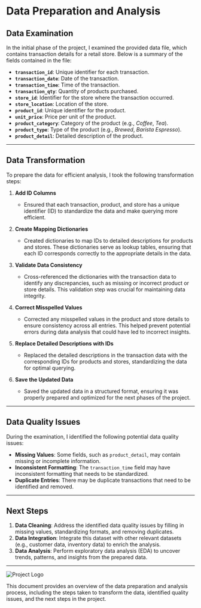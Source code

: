 # Data Preparation and Analysis

## Data Examination

In the initial phase of the project, I examined the provided data file, which contains transaction details for a retail store. Below is a summary of the fields contained in the file:

- **`transaction_id`**: Unique identifier for each transaction.
- **`transaction_date`**: Date of the transaction.
- **`transaction_time`**: Time of the transaction.
- **`transaction_qty`**: Quantity of products purchased.
- **`store_id`**: Identifier for the store where the transaction occurred.
- **`store_location`**: Location of the store.
- **`product_id`**: Unique identifier for the product.
- **`unit_price`**: Price per unit of the product.
- **`product_category`**: Category of the product (e.g., *Coffee*, *Tea*).
- **`product_type`**: Type of the product (e.g., *Brewed*, *Barista Espresso*).
- **`product_detail`**: Detailed description of the product.

---

## Data Transformation

To prepare the data for efficient analysis, I took the following transformation steps:

1. **Add ID Columns**  
   - Ensured that each transaction, product, and store has a unique identifier (ID) to standardize the data and make querying more efficient.

2. **Create Mapping Dictionaries**  
   - Created dictionaries to map IDs to detailed descriptions for products and stores. These dictionaries serve as lookup tables, ensuring that each ID corresponds correctly to the appropriate details in the data.

3. **Validate Data Consistency**  
   - Cross-referenced the dictionaries with the transaction data to identify any discrepancies, such as missing or incorrect product or store details. This validation step was crucial for maintaining data integrity.

4. **Correct Misspelled Values**  
   - Corrected any misspelled values in the product and store details to ensure consistency across all entries. This helped prevent potential errors during data analysis that could have led to incorrect insights.

5. **Replace Detailed Descriptions with IDs**  
   - Replaced the detailed descriptions in the transaction data with the corresponding IDs for products and stores, standardizing the data for optimal querying.

6. **Save the Updated Data**  
   - Saved the updated data in a structured format, ensuring it was properly prepared and optimized for the next phases of the project.

---

## Data Quality Issues

During the examination, I identified the following potential data quality issues:

- **Missing Values**: Some fields, such as `product_detail`, may contain missing or incomplete information.
- **Inconsistent Formatting**: The `transaction_time` field may have inconsistent formatting that needs to be standardized.
- **Duplicate Entries**: There may be duplicate transactions that need to be identified and removed.

---

## Next Steps

1. **Data Cleaning**: Address the identified data quality issues by filling in missing values, standardizing formats, and removing duplicates.
2. **Data Integration**: Integrate this dataset with other relevant datasets (e.g., customer data, inventory data) to enrich the analysis.
3. **Data Analysis**: Perform exploratory data analysis (EDA) to uncover trends, patterns, and insights from the prepared data.

---

![Project Logo](/assets/logo.png)

This document provides an overview of the data preparation and analysis process, including the steps taken to transform the data, identified quality issues, and the next steps in the project.
